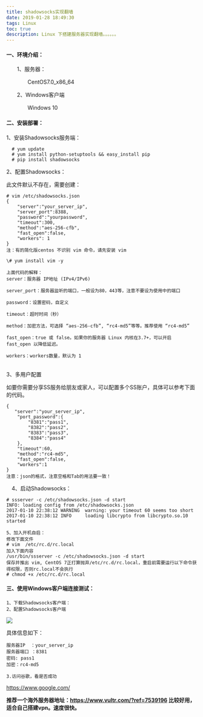 ```yaml
---
title: shadowsocks实现翻墙
date: 2019-01-28 18:49:30
tags: Linux
toc: true
description: Linux 下搭建服务器实现翻墙。。。。。。
---
```


#### 一、环境介绍：

　　1、服务器：

　　　　CentOS7.0_x86_64

　　2、Windows客户端

　　　　Windows 10

#### 二、安装部署：

  1、安装Shadowsocks服务端：

 ```shell
   # yum update
   # yum install python-setuptools && easy_install pip
   # pip install shadowsocks
 ```

 2、配置Shadowsocks：

  此文件默认不存在，需要创建：

 ```shell
 # vim /etc/shadowsocks.json
 {
     "server":"your_server_ip",
     "server_port":8388,
     "password":"yourpassword",
     "timeout":300,
     "method":"aes-256-cfb",
     "fast_open":false,
     "workers": 1
 }
 注：有的简化版centos 不识别 vim 命令，请先安装 vim 
 
 \# yum install vim -y
 
 上面代码的解释：
 server：服务器 IP地址 (IPv4/IPv6)
 
 server_port：服务器监听的端口，一般设为80，443等，注意不要设为使用中的端口
 
 password：设置密码，自定义
 
 timeout：超时时间（秒）
 
 method：加密方法，可选择 “aes-256-cfb”, “rc4-md5”等等。推荐使用 “rc4-md5”
 
 fast_open：true 或 false。如果你的服务器 Linux 内核在3.7+，可以开启 fast_open 以降低延迟。
 
 workers：workers数量，默认为 1
 　　
 ```

3、多用户配置

 如要你需要分享SS服务给朋友或家人，可以配置多个SS账户，具体可以参考下面的代码。

 ```
 {
 	"server":"your_server_ip",
     "port_password":{
         "8381":"pass1", 
         "8382":"pass2",
         "8383":"pass3",
         "8384":"pass4"
     },
     "timeout":60,
     "method":"rc4-md5",
     "fast_open":false,
     "workers":1
 }
 注意：json的格式，注意空格和Tab的用法要一致！
 ```

 　4、启动Shadowsocks：

```shell
# ssserver -c /etc/shadowsocks.json -d start
INFO: loading config from /etc/shadowsocks.json
2017-01-10 22:38:12 WARNING  warning: your timeout 60 seems too short
2017-01-10 22:38:12 INFO     loading libcrypto from libcrypto.so.10
started
```

```shell
5、加入开机自启：
修改下面文件
# vim  /etc/rc.d/rc.local
加入下面内容
/usr/bin/ssserver -c /etc/shadowsocks.json -d start
保存并推出 vim, CentOS 7正打算抛弃/etc/rc.d/rc.local，重启前需要运行以下命令获得权限，否则rc.local不会执行     
# chmod +x /etc/rc.d/rc.local
```

####  三、使用Windows客户端连接测试：

```
1、下载Shadowsocks客户端：
2、配置Shadowsocks客户端
```

![](G:\编程资料\日记\shadowsocks客户端配置.png)

具体信息如下：

```shell
服务器IP  ：your_server_ip
服务器端口 ：8381
密码: pass1
加密：rc4-md5
```

```
3.访问谷歌，看是否成功
```

   https://www.google.com/



__推荐一个海外服务器地址：https://www.vultr.com/?ref=7539196 比较好用，适合自己搭建vpn。速度很快。__